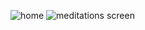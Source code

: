 ![home](https://user-images.githubusercontent.com/125768714/235208316-015932f9-ddc7-4205-95e8-e14a1fd97e78.png)
![meditations screen](https://user-images.githubusercontent.com/125768714/235208338-996c4bfb-1b1d-481a-b24a-bab04e725871.png)
